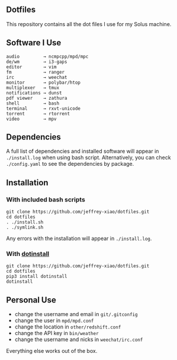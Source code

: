 ## Dotfiles
This repository contains all the dot files I use for my Solus machine.

## Software I Use
```
audio         → ncmpcpp/mpd/mpc
de/wm         → i3-gaps
editor        → vim
fm            → ranger
irc           → weechat
monitor       → polybar/htop
multiplexer   → tmux
notifications → dunst
pdf viewer    → zathura
shell         → bash
terminal      → rxvt-unicode
torrent       → rtorrent
video         → mpv
```

## Dependencies
A full list of dependencies and installed software will appear in `./install.log` when using bash script.
Alternatively, you can check `./config.yaml` to see the dependencies by package.

## Installation
### With included bash scripts
~~~
git clone https://github.com/jeffrey-xiao/dotfiles.git
cd dotfiles
. ./install.sh
. ./symlink.sh
~~~
Any errors with the installation will appear in `./install.log`.

### With [dotinstall](https://github.com/jeffrey-xiao/dotinstall)
~~~
git clone https://github.com/jeffrey-xiao/dotfiles.git
cd dotfiles
pip3 install dotinstall
dotinstall
~~~


## Personal Use
 - change the username and email in `git/.gitconfig`
 - change the user in `mpd/mpd.conf`
 - change the location in `other/redshift.conf`
 - change the API key in `bin/weather`
 - change the username and nicks in `weechat/irc.conf`

Everything else works out of the box.

